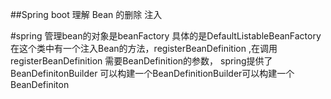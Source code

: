 ##Spring boot 理解 Bean 的删除 注入

#spring 
管理bean的对象是beanFactory  具体的是DefaultListableBeanFactory 在这个类中有一个注入Bean的方法，registerBeanDefinition ,在调用registerBeanDefinition 
需要BeanDefinition的参数，
spring提供了BeanDefinitonBuilder 可以构建一个BeanDefinitionBuilder可以构建一个BeanDefiniton 


